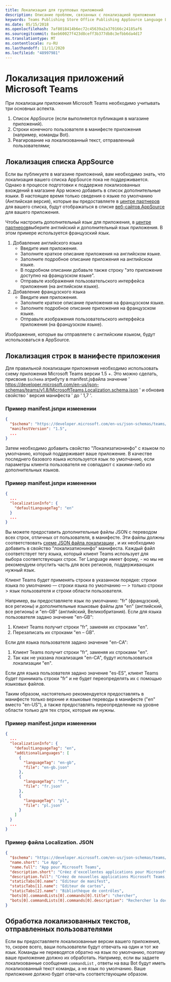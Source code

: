 ```yaml
---
title: Локализация для групповых приложений
description: Описание проблем, связанных с локализацией приложения
keywords: Teams Publishing Store Office Publishing AppSource Language Localization
ms.date: 05/15/2018
ms.openlocfilehash: 7af8018414b6ec72c45639a2a370166c24185af6
ms.sourcegitcommit: 0aeb60027f423d8ceff3b377db8c3efbb6da4d17
ms.translationtype: MT
ms.contentlocale: ru-RU
ms.lasthandoff: 11/11/2020
ms.locfileid: "48997981"
---
```

# <a name="localization-for-microsoft-teams-apps"></a>Локализация приложений Microsoft Teams

При локализации приложения Microsoft Teams необходимо учитывать три основных аспекта.

1. Список AppSource (если выполняется публикация в магазине приложений).
1. Строки конечного пользователя в манифесте приложения (например, команды Bot).
1. Реагирование на локализованный текст, отправленный пользователями;

## <a name="localizing-your-appsource-listing"></a>Локализация списка AppSource

Если вы публикуете в магазине приложений, вам необходимо знать, что локализация вашего списка AppSource пока не поддерживается. Однако в процессе подготовки к поддержке локализованных вхождений в магазине App можно добавить в список дополнительные языки. В настоящее время только сведения о языке по умолчанию (Английская версия), которые вы предоставляете в [центре партнеров](/office/dev/store/submit-to-appsource-via-partner-center) для вашего списка, будут отображаться в списке [веб-сайтов AppSource](https://appsource.microsoft.com/marketplace/apps?product=office%3Bteams&page=1) для вашего приложения.

Чтобы настроить дополнительный язык для приложения, в [центре партнеров](/office/dev/store/submit-to-appsource-via-partner-center)выберите английский и дополнительный язык приложения. В этом примере используется французский язык.

1. Добавление английского языка
    * Введите имя приложения.
    * Заполните краткое описание приложения на английском языке.
    * Заполните подробное описание приложения на английском языке.
    * В подробном описании добавьте также строку "это приложение доступно на французском языке".
    * Отправьте изображения пользовательского интерфейса приложения (на английском языке).
2. Добавление французского языка
    * Введите имя приложения.
    * Заполните краткое описание приложения на французском языке.
    * Заполните подробное описание приложения на французском языке.
    * Отправьте изображения пользовательского интерфейса приложения (на французском языке).

Изображения, которые вы отправляете с английским языком, будут использоваться в AppSource.

## <a name="localizing-the-strings-in-your-app-manifest"></a>Локализация строк в манифесте приложения

Для правильной локализации приложения необходимо использовать схему приложения Microsoft Teams версии 1.5 +. Это можно сделать, присвоив `$schema` атрибуту в manifest.jsфайла значение ' https://developer.microsoft.com/en-us/json-schemas/teams/v1.8/MicrosoftTeams.Localization.schema.json ' и обновив свойство ' версия манифеста ' до ' 1,7 '.

### <a name="example-manifestjson-change"></a>Пример manifest.jsпри изменении

```json
{
  "$schema": "https://developer.microsoft.com/en-us/json-schemas/teams/v1.8/MicrosoftTeams.Localization.schema.json",
  "manifestVersion": "1.5",
  ...
}
```

Затем необходимо добавить свойство "Локализатионинфо" с языком по умолчанию, который поддерживает ваше приложение. В качестве последнего базового языка используется язык по умолчанию, если параметры клиента пользователя не совпадают с какими-либо из дополнительных языков.

### <a name="example-manifestjson-change"></a>Пример manifest.jsпри изменении

```json
{
  ...
  "localizationInfo": {
    "defaultLanguageTag": "en"
  }
  ...
}
```

Вы можете предоставить дополнительные файлы JSON с переводом всех строк, отличных от пользователя, в манифесте. Эти файлы должны соответствовать [схеме JSON файла локализации](../../resources/schema/localization-schema.md) , и их необходимо добавить в свойство "локализатионинфо" манифеста. Каждый файл соответствует тегу языка, который клиент Teams использует для выбора соответствующих строк. Тег Language имеет форму, <language> - <region> но мы не рекомендуем опустить <region> часть для всех регионов, поддерживающих нужный язык.

Клиент Teams будет применять строки в указанном порядке: строки языка по умолчанию — строки языка по умолчанию — > только строки > язык пользователя и строки области пользователя.

Например, вы предоставляете язык по умолчанию: "fr" (французский, все регионы) и дополнительные языковые файлы для "en" (английский, все регионы) и "en-GB" (английский, Великобритания). Если для языка пользователя задано значение "en-GB":

1. Клиент Teams получит строки "fr", заменяя их строками "en".
2. Перезаписать их строками "en – GB".

Если для языка пользователя задано значение "en-CA": 

1. Клиент Teams получит строки "fr", заменяя их строками "en".
2. Так как не указана локализация "en-CA", будут использоваться локализации "en".

Если для языка пользователя задано значение "es-ES", клиент Teams будет принимать строки "fr" и не будет переопределять их с помощью языковых файлов.

Таким образом, настоятельно рекомендуется предоставлять в манифесте только верхние и языковые переводы в манифесте ("en" вместо "en-US"), а также предоставлять переопределение на уровне области только для тех строк, которые им нужны.

### <a name="example-manifestjson-change"></a>Пример manifest.jsпри изменении

```json
{
  ...
  "localizationInfo": {
    "defaultLanguageTag": "en",
    "additionalLanguages": [
      {
        "languageTag": "en-gb",
        "file": "en-gb.json"
      },
      {
        "languageTag": "fr",
        "file": "fr.json"
      },
      {
        "languageTag": "pl",
        "file": "pl.json"
      }
    ]
  }
  ...
}
```

### <a name="example-localization-json-file"></a>Пример файла Localization. JSON

```json
{
  "$schema": "https://developer.microsoft.com/en-us/json-schemas/teams/v1.8/MicrosoftTeams.Localization.schema.json",
  "name.short": "Le App",
  "name.full": "App pour Microsoft Teams",
  "description.short": "Créez d'excellentes applications pour Microsoft Teams avec App.",
  "description.full": "Créez de nouvelles applications Microsoft Teams, concevez et prévisualisez des cartes bot, et explorez la documentation avec App.",
  "staticTabs[0].name": "Editeur de manifest",
  "staticTabs[1].name": "Editeur de cartes",
  "staticTabs[2].name": "Bibliothèque de contrôles",
  "bots[0].commandLists[0].commands[0].title": "chercher",
  "bots[0].commandLists[0].commands[0].description": "Rechercher la documentation Teams pertinente"
}
```

## <a name="handling-localized-text-submissions-from-your-users"></a>Обработка локализованных текстов, отправленных пользователями

Если вы предоставляете локализованные версии вашего приложения, то, скорее всего, ваши пользователи будут отвечать на один и тот же язык. Команды не переводятся обратно на язык по умолчанию, поэтому ваше приложение должно их обработать. Например, если вы задаете локализованные сообщения `commandList` , ответы на ваш Bot будут иметь локализованный текст команды, а не язык по умолчанию. Ваше приложение должно будет отвечать соответствующим образом.
